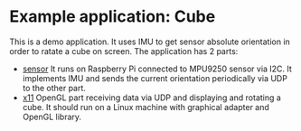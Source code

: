 # Example application: Cube

This is a demo application. It uses IMU to get sensor absolute orientation in order to ratate a cube on screen.
The application has 2 parts:

* [sensor](sensor) It runs on Raspberry Pi connected to MPU9250 sensor via I2C. It implements IMU and sends the current orientation periodically via UDP to the other part.
* [x11](x11) OpenGL part receiving data via UDP and displaying and rotating a cube. It should run on a Linux machine with graphical adapter and OpenGL library.
  
